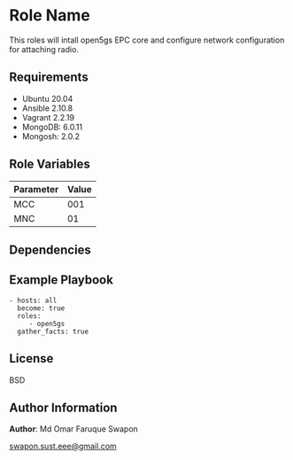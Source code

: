 Role Name
===========

This roles will intall open5gs EPC core and configure network configuration for attaching radio.

Requirements
-------------
* Ubuntu 20.04
* Ansible 2.10.8
* Vagrant 2.2.19
* MongoDB:		6.0.11
* Mongosh:		2.0.2

Role Variables
--------------
Parameter     | Value
------------- | -------------
MCC           | 001
MNC           | 01

Dependencies
------------


Example Playbook
----------------

    - hosts: all
      become: true
      roles:
         - open5gs
      gather_facts: true

License
-------

BSD

Author Information
------------------
**Author**: Md Omar Faruque Swapon

[swapon.sust.eee@gmail.com](mailto:swapon.sust.eee@gmail.com)

